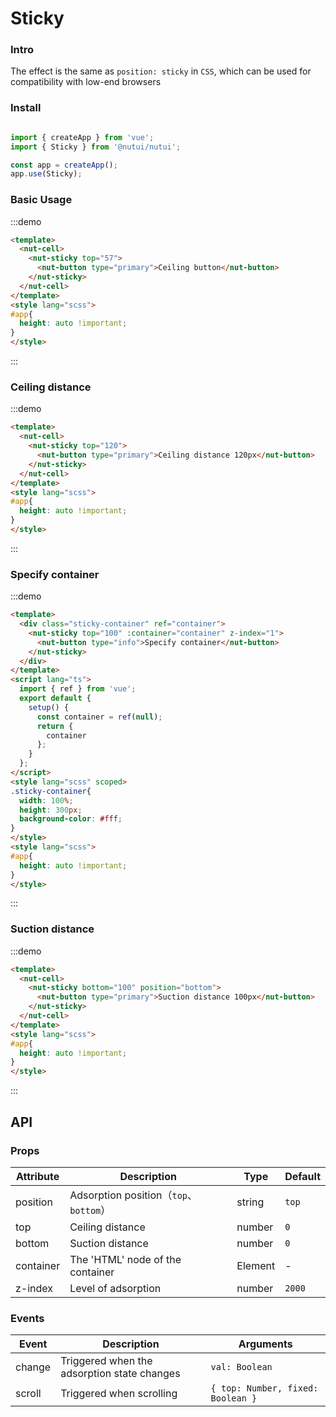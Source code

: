# Sticky

### Intro

The effect is the same as `position: sticky` in `CSS`, which can be used for compatibility with low-end browsers

### Install

```javascript

import { createApp } from 'vue';
import { Sticky } from '@nutui/nutui';

const app = createApp();
app.use(Sticky);

```

### Basic Usage

:::demo

```html
<template>
  <nut-cell>
    <nut-sticky top="57">
      <nut-button type="primary">Ceiling button</nut-button>
    </nut-sticky>
  </nut-cell>
</template>
<style lang="scss">
#app{
  height: auto !important;
}
</style>
```

:::

### Ceiling distance

:::demo

```html
<template>
  <nut-cell>
    <nut-sticky top="120">
      <nut-button type="primary">Ceiling distance 120px</nut-button>
    </nut-sticky>
  </nut-cell>
</template>
<style lang="scss">
#app{
  height: auto !important;
}
</style>
```

:::

### Specify container

:::demo

```html
<template>
  <div class="sticky-container" ref="container">
    <nut-sticky top="100" :container="container" z-index="1">
      <nut-button type="info">Specify container</nut-button>
    </nut-sticky>
  </div>
</template>
<script lang="ts">
  import { ref } from 'vue';
  export default {
    setup() {
      const container = ref(null);
      return {
        container
      };
    }
  };
</script>
<style lang="scss" scoped>
.sticky-container{
  width: 100%;
  height: 300px;
  background-color: #fff;
}
</style>
<style lang="scss">
#app{
  height: auto !important;
}
</style>
```

:::

### Suction distance

:::demo

```html
<template>
  <nut-cell>
    <nut-sticky bottom="100" position="bottom">
      <nut-button type="primary">Suction distance 100px</nut-button>
    </nut-sticky>
  </nut-cell>
</template>
<style lang="scss">
#app{
  height: auto !important;
}
</style>
```

:::

## API

### Props

| Attribute    | Description                      | Type   | Default          |
|--------------|----------------------------------|--------|------------------|
| position         | Adsorption position（`top`、`bottom`）               | string | `top`                |
| top         | Ceiling distance               | number | `0`                |
| bottom        | Suction distance               | number | `0`                |
| container         | The 'HTML' node of the container        | Element | -                |
| z-index         | Level of adsorption               | number | `2000`               |

### Events

| Event | Description                  | Arguments   |
|--------|----------------|--------------|
| change  | Triggered when the adsorption state changes | `val: Boolean` |
| scroll | Triggered when scrolling | `{ top: Number, fixed: Boolean }` |
